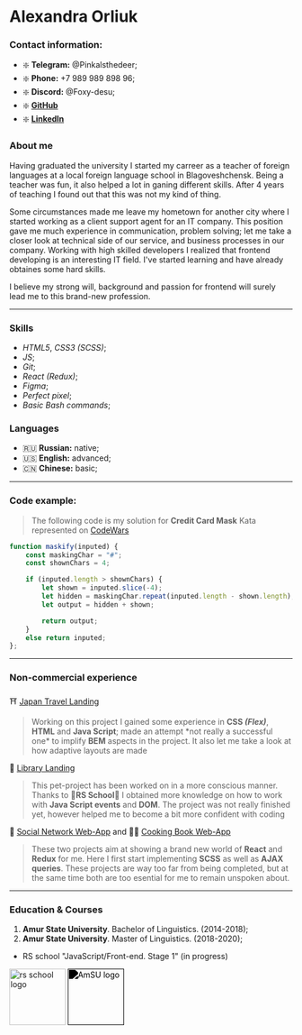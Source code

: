 # Alexandra Orliuk 

### Contact information:
- :sparkle: **Telegram:** \@Pinkalsthedeer;
- :sparkle: **Phone:** +7 989 989 898 96;
- :sparkle: **Discord:**  \@Foxy-desu;
- :sparkle: [**GitHub**](https://github.com/Foxy-desu)
- :sparkle: [**LinkedIn**](https://ru.linkedin.com/in/alexandra-orliuk)

### About me
Having graduated the university I started my carreer as a teacher of foreign languages at a local foreign language school in Blagoveshchensk. Being a teacher was fun, it also helped a lot in ganing different skills. After 4 years of teaching I found out that this was not my kind of thing.

Some circumstances made me leave my hometown for another city where I started working as a client support agent for an IT company. This position gave me much experience in communication, problem solving; let me take a closer look at technical side of our service, and business processes in our company. Working with high skilled developers I realized that frontend developing is an interesting IT field. I've started learning and have already obtaines some hard skills.

I believe my strong will, background and passion for frontend will surely lead me to this brand-new profession.

----------------------------------------------------------------------------------------------------------------------------------------------------------------------------------------------------

### Skills 
- _HTML5_, _CSS3 (SCSS)_;
- _JS_;
- _Git_;
- _React (Redux)_;
- _Figma_;
- _Perfect pixel_;
- _Basic Bash commands_;

### Languages
- :ru: __Russian:__ native;
- :us: __English:__ advanced;
- :cn: __Chinese:__ basic;

----------------------------------------------------------------------------------------------------------------------------------------------------------------------------------------------------

### Code example:
> The following code is my solution for **Credit Card Mask** Kata represented on [CodeWars](https://www.codewars.com/kata/5412509bd436bd33920011bc)

```javascript
function maskify(inputed) {
    const maskingChar = "#";
    const shownChars = 4;

    if (inputed.length > shownChars) {
        let shown = inputed.slice(-4);
        let hidden = maskingChar.repeat(inputed.length - shown.length);
        let output = hidden + shown;

        return output;
    }
    else return inputed;
};
```
----------------------------------------------------------------------------------------------------------------------------------------------------------------------------------------------------

### Non-commercial experience
 :shinto_shrine: [Japan Travel Landing](https://github.com/Foxy-desu/Japan_travel_landing)
   
> Working on this project I gained some experience in **CSS _(Flex)_**, **HTML** and **Java Script**;
made an attempt \*not really a successful one\* to implify **BEM** aspects in the project. It also let me take a look at how adaptive layouts are made

 :book: [Library Landing](https://github.com/Foxy-desu/Library-landing-project)
   
> This pet-project has been worked on in a more conscious manner. Thanks to :sparkling_heart:**RS School**:sparkling_heart: I obtained more knowledge on how to work with **Java Script events** and **DOM**. The project was not really finished yet, however helped me to become a bit more confident with coding

:speech_balloon: [Social Network Web-App](https://github.com/Foxy-desu/my-app)
and
:cook: [Cooking Book Web-App](https://github.com/Foxy-desu/bookery) 

>These two projects aim at showing a brand new world of **React** and **Redux** for me. Here I first start implementing **SCSS** as well as **AJAX queries**. These projects are way too far from being completed, but at the same time both are too esential for me to remain unspoken about.

----------------------------------------------------------------------------------------------------------------------------------------------------------------------------------------------------

### Education & Courses

1. **Amur State University**. Bachelor of Linguistics. (2014-2018); 
2. **Amur State University**. Master of Linguistics. (2018-2020);

- RS school "JavaScript/Front-end. Stage 1" (in progress)

<img width="100px" height="100px" alt="rs school logo" src="https://rs.school/images/partners/logo-rs.svg"></img>  <img style="filter: brightness(0) " width="100px" height="100px" alt="AmSU logo" src="https://moodle.amursu.ru/pluginfile.php/1/core_admin/logocompact/300x300/1686614604/AmSU_Logo_Block_2020_RU%20%281%29-svg%20%281%29.png">


